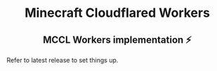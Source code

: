 <h1 align=center>
    Minecraft Cloudflared Workers
</h1>
<h2 align=center>
    MCCL Workers implementation ⚡
</h2>

Refer to latest release to set things up.
